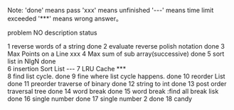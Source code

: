 Note:
    'done' means pass
    'xxx' means unfinished
    '---' means time limit exceeded
    '***' means wrong answer。

    

problem NO      description                                 status

1               reverse words of a string                   done
2               evaluate reverse polish notation            done
3               Max Points on a Line                        xxx
4               Max sum of sub array(successive)            done
5               sort list in NlgN                           done         
6               insertion Sort List                         ---
7 				LRU Cache	                                ***					
8               find list cycle.                            done
9               fine where list cycle happens.              done
10              reorder List                                done
11              preorder traverse of binary                 done
12              string to int                               done
13              post order traversal tree                   done
14              word break                                  done
15              word break :find all break lisk             done
16              single number                               done
17              single number 2                             done
18              candy                                       


